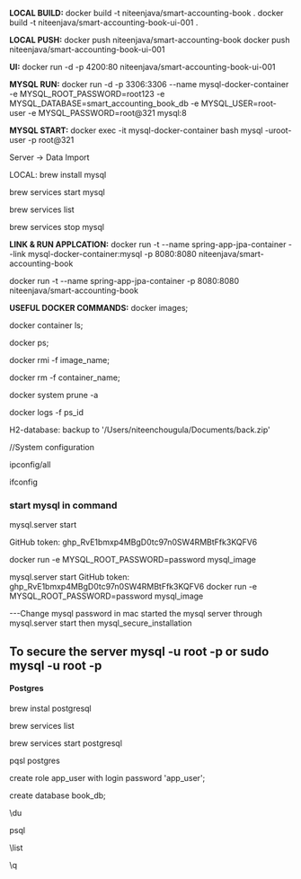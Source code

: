**LOCAL BUILD:**
docker build -t niteenjava/smart-accounting-book . docker build -t niteenjava/smart-accounting-book-ui-001 .

**LOCAL PUSH:**
docker push niteenjava/smart-accounting-book docker push niteenjava/smart-accounting-book-ui-001

**UI:**
docker run -d -p 4200:80 niteenjava/smart-accounting-book-ui-001

**MYSQL RUN:**
docker run -d -p 3306:3306 --name mysql-docker-container -e MYSQL_ROOT_PASSWORD=root123 -e
MYSQL_DATABASE=smart_accounting_book_db -e MYSQL_USER=root-user -e MYSQL_PASSWORD=root@321 mysql:8

**MYSQL START:**
docker exec -it mysql-docker-container bash mysql -uroot-user -p root@321

Server -> Data Import

LOCAL:
brew install mysql

brew services start mysql

brew services list

brew services stop mysql

**LINK & RUN APPLCATION:**
docker run -t --name spring-app-jpa-container --link mysql-docker-container:mysql -p 8080:8080
niteenjava/smart-accounting-book

docker run -t --name spring-app-jpa-container -p 8080:8080 niteenjava/smart-accounting-book

**USEFUL DOCKER COMMANDS:**
docker images;

docker container ls;

docker ps;

docker rmi -f image_name;

docker rm -f container_name;

docker system prune -a

docker logs -f ps_id

H2-database:
backup to '/Users/niteenchougula/Documents/back.zip'

//System configuration

ipconfig/all

ifconfig

### start mysql in command

mysql.server start

GitHub token: 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

docker run -e MYSQL_ROOT_PASSWORD=password mysql_image

mysql.server start GitHub token: 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 docker run -e MYSQL_ROOT_PASSWORD=password
mysql_image

---Change mysql password in mac
started the mysql server through
mysql.server start 
then
mysql_secure_installation

To secure the server
mysql -u root -p
or
sudo mysql -u root -p
---

#### Postgres

brew instal postgresql

brew services list

brew services start postgresql

pqsl postgres

create role app_user with login password 'app_user';

create database book_db;

\du

psql

\list

\q